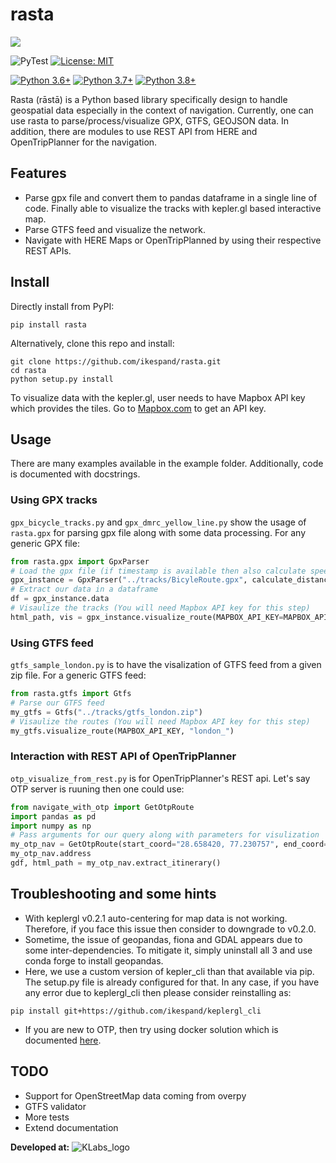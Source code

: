 # rasta
[![](https://raw.githubusercontent.com/ikespand/rasta/master/docs/Rasta_logo.png)](rasta_logo)

![PyTest](https://github.com/ikespand/rasta/workflows/PyTest/badge.svg) [![License: MIT](https://img.shields.io/badge/License-MIT-yellow.svg)](https://opensource.org/licenses/MIT)

[![Python 3.6+](https://img.shields.io/badge/python-3.6-blue.svg)](https://www.python.org/downloads/release/python-360/)
[![Python 3.7+](https://img.shields.io/badge/python-3.7-blue.svg)](https://www.python.org/downloads/release/python-370/)
[![Python 3.8+](https://img.shields.io/badge/python-3.8-blue.svg)](https://www.python.org/downloads/release/python-380/)

Rasta (rāstā) is a Python based library specifically design to handle geospatial data especially in the context of navigation. Currently, one can use rasta to parse/process/visualize GPX, GTFS, GEOJSON data. In addition, there are modules to use REST API from HERE and OpenTripPlanner for the navigation. 


## Features

-   Parse gpx file and convert them to pandas dataframe in a single line of code. Finally able to visualize the tracks with kepler.gl based interactive map.
- Parse GTFS feed and visualize the network.
-  Navigate with HERE Maps or OpenTripPlanned by using their respective REST APIs.

## Install
Directly install from PyPI:
```
pip install rasta
```
Alternatively, clone this repo and install:
```
git clone https://github.com/ikespand/rasta.git
cd rasta
python setup.py install
```

To visualize data with the kepler.gl, user needs to have Mapbox API key which provides the tiles. Go to [Mapbox.com](https://account.mapbox.com/access-tokens) to get an API key.

## Usage
There are many examples available in the example folder. Additionally, code is documented with docstrings.
### Using GPX tracks
`gpx_bicycle_tracks.py` and `gpx_dmrc_yellow_line.py` show the usage of `rasta.gpx` for parsing gpx file along with some data processing. For any generic GPX file:
```python
from rasta.gpx import GpxParser
# Load the gpx file (if timestamp is available then also calculate speed)
gpx_instance = GpxParser("../tracks/BicyleRoute.gpx", calculate_distance=True)
# Extract our data in a dataframe
df = gpx_instance.data
# Visaulize the tracks (You will need Mapbox API key for this step)
html_path, vis = gpx_instance.visualize_route(MAPBOX_API_KEY=MAPBOX_API_KEY,open_browser=True)
```
### Using GTFS feed
`gtfs_sample_london.py` is to have the visalization of GTFS feed from a given zip file. For a generic GTFS feed:
```python
from rasta.gtfs import Gtfs
# Parse our GTFS feed
my_gtfs = Gtfs("../tracks/gtfs_london.zip")
# Visaulize the routes (You will need Mapbox API key for this step)
my_gtfs.visualize_route(MAPBOX_API_KEY, "london_")
```
### Interaction with REST API of OpenTripPlanner
`otp_visualize_from_rest.py` is for OpenTripPlanner's REST api. Let's say OTP server is ruuning then one could use:
```python
from navigate_with_otp import GetOtpRoute
import pandas as pd
import numpy as np
# Pass arguments for our query along with parameters for visulization
my_otp_nav = GetOtpRoute(start_coord="28.658420, 77.230757", end_coord="28.544442, 77.206334", MAPBOX_API_KEY=MAPBOX_API_KEY, output_map_path="temporary_map_", viz=False)
my_otp_nav.address
gdf, html_path = my_otp_nav.extract_itinerary()
```
## Troubleshooting and some hints
- With keplergl v0.2.1 auto-centering for map data is not working. Therefore, if you face this issue then consider to downgrade to v0.2.0.
- Sometime, the issue of geopandas, fiona and GDAL appears due to some inter-dependencies. To mitigate it, simply uninstall all 3 and use conda forge to install geopandas.
- Here, we use a custom version of kepler_cli than that available via pip. The setup.py file is already configured for that. In any case, if you have any error due to keplergl_cli then please consider reinstalling as:
```
pip install git+https://github.com/ikespand/keplergl_cli
```
- If you are new to OTP, then try using docker solution which is documented [here](https://ikespand.github.io/posts/OpenTripPlanner/ "here").

## TODO
- Support for OpenStreetMap data coming from overpy
- GTFS validator
- More tests
- Extend documentation

**Developed at:**
![KLabs_logo](https://raw.githubusercontent.com/ikespand/rasta/master/docs/KLabs_logo.JPG "KLabs_logo")

